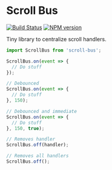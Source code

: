 # Scroll Bus

[![Build Status](https://travis-ci.org/firstandthird/scroll-bus.svg?branch=master)](https://travis-ci.org/firstandthird/scroll-bus)
<span class="scroll-bus-npmversion"><a href="https://npmjs.org/package/scroll-bus" title="View this project on NPM"><img src="https://img.shields.io/npm/v/scroll-bus.svg" alt="NPM version" /></a></span>

Tiny library to centralize scroll handlers.

```javascript
import ScrollBus from 'scroll-bus';

ScrollBus.on(event => {
  // Do stuff
});

// Debounced
ScrollBus.on(event => {
  // Do stuff
}, 150);

// Debounced and immediate
ScrollBus.on(event => {
  // Do stuff
}, 150, true);

// Removes handler
ScrollBus.off(handler);

// Removes all handlers
ScrollBus.off();
```
